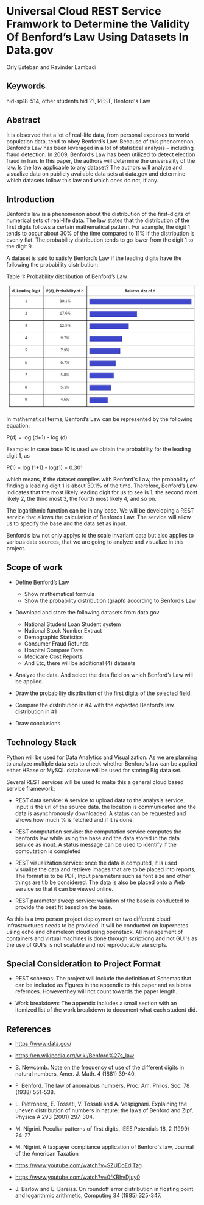 # Universal Cloud REST Service Framwork to Determine the Validity Of Benford’s Law Using Datasets In Data.gov

Orly Esteban and Ravinder Lambadi

## Keywords

hid-sp18-514, other students hid ??, REST, Benford's Law

## Abstract

It is observed that a lot of real-life data, from personal expenses to world population data, tend to obey Benford’s Law. 
Because of this phenomenon, Benford’s Law has been leveraged in a lot of statistical analysis – including fraud detection. 
In 2009,  Benford’s Law has been utilized to detect election fraud in Iran. In this paper, 
the authors will determine the universality of the law. Is the law applicable to any dataset? 
The authors will analyze and visualize data on publicly available data sets at data.gov and determine which datasets follow this law and which ones do not, if any.

## Introduction

Benford’s law is a phenomenon about the distribution of the first-digits of numerical sets of real-life data. The law states that the distribution of the first digits follows a certain mathematical pattern. For example, the digit 1 tends to occur about 30% of the time compared to 11% if the distribution is evenly flat. The probability distribution tends to go lower from the digit 1 to the digit 9. 

A dataset is said to satisfy Benford’s Law if the leading digits have the following the probability distribution: 

Table 1: Probability distribution of Benford’s Law

![Benfords Law Table](https://github.com/cloudmesh-community/hid-sp18-514/blob/master/project/images/benfords_law.JPG?raw=true)

In mathematical terms, Benford’s Law can be represented by the following equation: 

P(d) = log (d+1) - log (d)

Example: In case base 10 is used we obtain the probability for the leading digit 1, as

P(1) = log (1+1) - log(1) = 0.301 

which means, if the dataset complies with Benford's Law, the probability of finding a leading digit 1 is about 30.1% of the time. Therefore, Benford’s Law indicates that the most likely leading digit for us to see is 1, the second most likely 2, the third most 3, the fourth most likely 4, and so on. 

The logarithmic function can be in any base. We will be developing a REST service that allows the calculation of Benfords Law. The service will allow us to specify the base and the data set as input. 

Benford’s law not only applys to the scale invariant data but also applies to various data sources, that we are going to analyze and visualize in this project.

## Scope of work
- Define Benford’s Law
  - Show mathematical formula
  - Show the probability distribution (graph) according to Benford’s Law
- Download and store the following datasets from data.gov
  - National Student Loan Student system
  - National Stock Number Extract
  - Demographic Statistics
  - Consumer Fraud Refunds
  - Hospital Compare Data
  - Medicare Cost Reports
  - And Etc, there will be additional (4) datasets

- Analyze the data. And select the data field on which Benford’s Law will be applied.
- Draw the probability distribution of the first digits of the selected field.
- Compare the distribution in #4 with the expected Benford’s law distribution in #1
- Draw conclusions

## Technology Stack

Python will be used for Data Analytics and Visualization. As we are planning to analyze multiple data sets to check whether Benford’s law can be applied either HBase or MySQL database will be used for storing Big data set.

Several REST services will be used to make this a general cloud based service framework:

* REST data service: A service to upload data to the analysis service. Input is the url of the source data. the location is communicated and the data is asynchronously downloaded. A status can be requested and shows how much % is fetched and if it is done.

* REST computation servise: the computation service computes the benfords law while using the base and the data stored in the data service as inout. A status message can be used to identify if the comoutation is completed

* REST visualization service: once the data is computed, it is used visualize the data and retrieve images that are to be placed into reports, The format is to be PDF, Input parameters such as font size and other things are tib be considered. The data is also be placed onto a Web service so that it can be viewed online.

* REST parameter sweep service: variation of the base is conducted to provide the best fit based on the base.

As this is a two person project deployment on two different cloud infrastructures needs to be provided. It will be conducted on kupernetes using echo and chameleon cloud using openstack. All management of containers and virtual machines is done through scriptiong and not GUI's as the use of GUI's is not scalable and not reproducable via scrpts. 

## Special Consideration to Project Format

* REST schemas: The project will include the definition of Schemas that can be included as Figures in the appendix to this paper and as bibtex refernces. Howeverthey will not count towards the paper length.

* Work breakdown: The appendix includes a small section with an itemized list of the work breakdown to document what each student did. 

## References

- https://www.data.gov/

- https://en.wikipedia.org/wiki/Benford%27s_law

 - S. Newcomb. Note on the frequency of use of the different digits in natural numbers, Amer. J.
Math. 4 (1881) 39-40.

- F. Benford. The law of anomalous numbers, Proc. Am. Philos. Soc. 78 (1938) 551-538.

- L. Pietronero, E. Tossati, V. Tossati and A. Vespignani. Explaining the uneven distribution of
numbers in nature: the laws of Benford and Zipf, Physica A 293 (2001) 297-304.

- M. Nigrini. Peculiar patterns of first digits, IEEE Potentials 18, 2 (1999) 24-27
- M. Nigrini. A taxpayer compliance application of Benford's law, Journal of the American Taxation
- https://www.youtube.com/watch?v=SZUDoEdjTzg
- https://www.youtube.com/watch?v=0fKBhvDjuy0
- J. Barlow and E. Bareiss. On roundoff error distribution in floating point and logarithmic arithmetic, Computing 34 (1985) 325-347.
